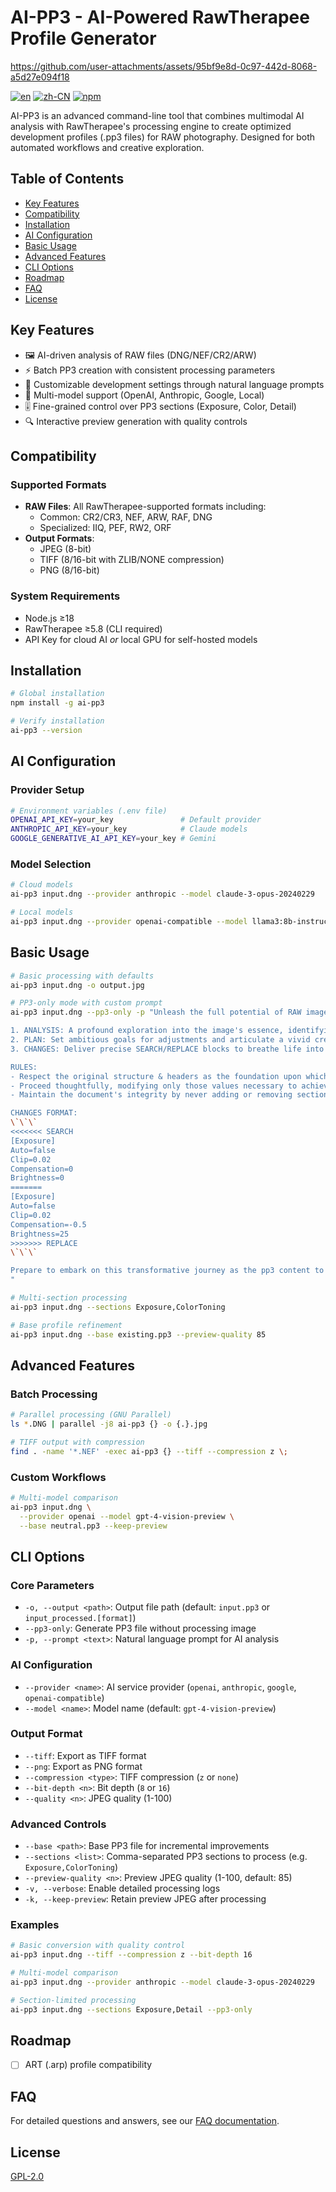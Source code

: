 # AI-PP3 - AI-Powered RawTherapee Profile Generator

https://github.com/user-attachments/assets/95bf9e8d-0c97-442d-8068-a5d27e094f18

[![en](https://img.shields.io/badge/lang-en-red.svg)](README.md) [![zh-CN](https://img.shields.io/badge/lang-zh--CN-yellow.svg)](README.zh-CN.md) [![npm](https://img.shields.io/npm/dt/ai-pp3.svg)](https://www.npmjs.com/package/ai-pp3)

AI-PP3 is an advanced command-line tool that combines multimodal AI analysis with RawTherapee's processing engine to create optimized development profiles (.pp3 files) for RAW photography. Designed for both automated workflows and creative exploration.

## Table of Contents
- [Key Features](#key-features)
- [Compatibility](#compatibility)
- [Installation](#installation)
- [AI Configuration](#ai-configuration)
- [Basic Usage](#basic-usage)
- [Advanced Features](#advanced-features)
- [CLI Options](#cli-options)
- [Roadmap](#roadmap)
- [FAQ](#faq)
- [License](#license)

## Key Features 
- 🖼️ AI-driven analysis of RAW files (DNG/NEF/CR2/ARW)
- ⚡ Batch PP3 creation with consistent processing parameters
- 📝 Customizable development settings through natural language prompts
- 🔀 Multi-model support (OpenAI, Anthropic, Google, Local)
- 🎚️ Fine-grained control over PP3 sections (Exposure, Color, Detail)
- 🔍 Interactive preview generation with quality controls

## Compatibility 
### Supported Formats
- **RAW Files**: All RawTherapee-supported formats including:
  - Common: CR2/CR3, NEF, ARW, RAF, DNG
  - Specialized: IIQ, PEF, RW2, ORF
- **Output Formats**:
  - JPEG (8-bit)
  - TIFF (8/16-bit with ZLIB/NONE compression)
  - PNG (8/16-bit)

### System Requirements
- Node.js ≥18
- RawTherapee ≥5.8 (CLI required)
- API Key for cloud AI _or_ local GPU for self-hosted models

## Installation

```bash
# Global installation
npm install -g ai-pp3

# Verify installation
ai-pp3 --version
```

## AI Configuration 
### Provider Setup
```bash
# Environment variables (.env file)
OPENAI_API_KEY=your_key               # Default provider
ANTHROPIC_API_KEY=your_key            # Claude models
GOOGLE_GENERATIVE_AI_API_KEY=your_key # Gemini
```

### Model Selection
```bash
# Cloud models
ai-pp3 input.dng --provider anthropic --model claude-3-opus-20240229

# Local models
ai-pp3 input.dng --provider openai-compatible --model llama3:8b-instruct-q5_K_M
```

## Basic Usage 
```bash
# Basic processing with defaults
ai-pp3 input.dng -o output.jpg

# PP3-only mode with custom prompt
ai-pp3 input.dng --pp3-only -p "Unleash the full potential of RAW image pp3 settings with a dramatic flair. Elevate your creative precision by providing:

1. ANALYSIS: A profound exploration into the image's essence, identifying its strengths and areas for transformation.
2. PLAN: Set ambitious goals for adjustments and articulate a vivid creative vision that transcends ordinary imagery.
3. CHANGES: Deliver precise SEARCH/REPLACE blocks to breathe life into the envisioned transformation.

RULES:
- Respect the original structure & headers as the foundation upon which to build your masterpiece.
- Proceed thoughtfully, modifying only those values necessary to achieve the desired dramatic effect.
- Maintain the document's integrity by never adding or removing sections.

CHANGES FORMAT:
\`\`\`
<<<<<<< SEARCH
[Exposure]
Auto=false
Clip=0.02
Compensation=0
Brightness=0
=======
[Exposure]
Auto=false
Clip=0.02
Compensation=-0.5
Brightness=25
>>>>>>> REPLACE
\`\`\`

Prepare to embark on this transformative journey as the pp3 content to be optimized follows below:
"

# Multi-section processing
ai-pp3 input.dng --sections Exposure,ColorToning

# Base profile refinement
ai-pp3 input.dng --base existing.pp3 --preview-quality 85
```

## Advanced Features 
### Batch Processing
```bash
# Parallel processing (GNU Parallel)
ls *.DNG | parallel -j8 ai-pp3 {} -o {.}.jpg

# TIFF output with compression
find . -name '*.NEF' -exec ai-pp3 {} --tiff --compression z \;
```

### Custom Workflows
```bash
# Multi-model comparison
ai-pp3 input.dng \
  --provider openai --model gpt-4-vision-preview \
  --base neutral.pp3 --keep-preview
```

## CLI Options

### Core Parameters
- `-o, --output <path>`: Output file path (default: `input.pp3` or `input_processed.[format]`)
- `--pp3-only`: Generate PP3 file without processing image
- `-p, --prompt <text>`: Natural language prompt for AI analysis

### AI Configuration
- `--provider <name>`: AI service provider (`openai`, `anthropic`, `google`, `openai-compatible`)
- `--model <name>`: Model name (default: `gpt-4-vision-preview`)

### Output Format
- `--tiff`: Export as TIFF format
- `--png`: Export as PNG format
- `--compression <type>`: TIFF compression (`z` or `none`)
- `--bit-depth <n>`: Bit depth (`8` or `16`)
- `--quality <n>`: JPEG quality (1-100)

### Advanced Controls
- `--base <path>`: Base PP3 file for incremental improvements
- `--sections <list>`: Comma-separated PP3 sections to process (e.g. `Exposure,ColorToning`)
- `--preview-quality <n>`: Preview JPEG quality (1-100, default: 85)
- `-v, --verbose`: Enable detailed processing logs
- `-k, --keep-preview`: Retain preview JPEG after processing

### Examples
```bash
# Basic conversion with quality control
ai-pp3 input.dng --tiff --compression z --bit-depth 16

# Multi-model comparison
ai-pp3 input.dng --provider anthropic --model claude-3-opus-20240229

# Section-limited processing
ai-pp3 input.dng --sections Exposure,Detail --pp3-only
```

## Roadmap 
- [ ] ART (.arp) profile compatibility

## FAQ
For detailed questions and answers, see our [FAQ documentation](faq.md).

## License

[GPL-2.0](LICENSE)
